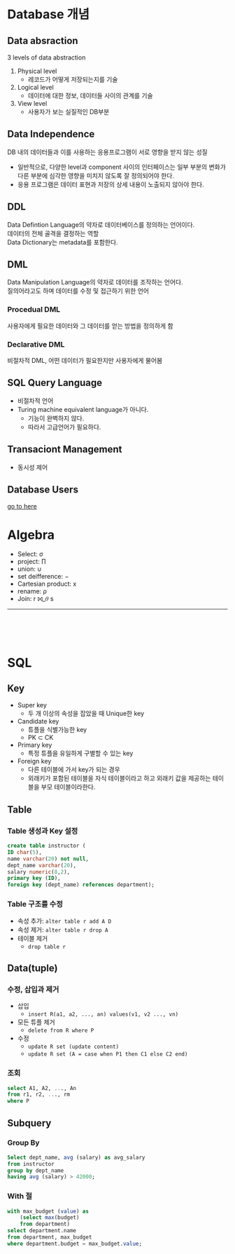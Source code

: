 # Database 개념
## Data absraction
3 levels of data abstraction
1. Physical level
    - 레코드가 어떻게 저장되는지를 기술
2. Logical level
    - 데이터에 대한 정보, 데이터들 사이의 관계를 기술
3. View level
    - 사용자가 보는 실질적인 DB부분

## Data Independence
DB 내의 데이터들과 이를 사용하는 응용프로그램이 서로 영향을 받지 않는 성질
- 일반적으로, 다양한 level과 component 사이의 인터페이스는 일부 부분의 변화가 다른 부분에 심각한 영향을 미치지 않도록 잘 정의되어야 한다.
- 응용 프로그램은 데이터 표현과 저장의 상세 내용이 노출되지 않아야 한다.

## DDL
Data Defintion Language의 약자로 데이터베이스를 정의하는 언어이다.    
데이터의 전체 골격을 결정하는 역할    
Data Dictionary는 metadata를 포함한다.

## DML
Data Manipulation Language의 약자로 데이터를 조작하는 언어다.    
질의어라고도 하며 데이터를 수정 및 접근하기 위한 언어

### Procedual DML
사용자에게 필요한 데이터와 그 데이터를 얻는 방법을 정의하게 함
### Declarative DML
비절차적 DML, 어떤 데이터가 필요한지만 사용자에게 물어봄

## SQL Query Language
- 비절차적 언어
- Turing machine equivalent language가 아니다.
    - 기능이 완벽하지 않다.
    - 따라서 고급언어가 필요하다.

## Transaciont Management
- 동시성 제어

## Database Users
[go to here](Intro.md#database-users)

# Algebra
- Select: σ
- project: ∏
- union: ∪
- set deifference: −
- Cartesian product: ⅹ
- rename: ρ
- Join: r ⨝_𝜃 s

---

<br>
<br>
<br>


# SQL
## Key
- Super key
    - 두 개 이상의 속성을 잡았을 때 Unique한 key
- Candidate key
    - 튜플을 식별가능한 key
    - PK ⊂ CK
- Primary key
    - 특정 튜플을 유일하게 구별할 수 있는 key
- Foreign key
    - 다른 테이블에 가서 key가 되는 경우
    - 외래키가 포함된 테이블을 자식 테이블이라고 하고 외래키 값을 제공하는 테이블을 부모 테이블이라한다.

## Table
### Table 생성과 Key 설정
```sql
create table instructor (
ID char(5),
name varchar(20) not null,
dept_name varchar(20),
salary numeric(8,2),
primary key (ID),
foreign key (dept_name) references department);
```
### Table 구조를 수정
- 속성 추가: `alter table r add A D`
- 속성 제거: `alter table r drop A`
- 테이블 제거
    - `drop table r`
    
## Data(tuple)
### 수정, 삽입과 제거
- 삽입
    - `insert R(a1, a2, ..., an) values(v1, v2 ..., vn)`
- 모든 튜플 제거
    - `delete from R where P`
- 수정
    - `update R set (update content)`
    - `update R set (A = case when P1 then C1 else C2 end)`
### 조회
```sql
select A1, A2, ..., An
from r1, r2, ..., rm
where P
```

## Subquery
### Group By
```sql
Select dept_name, avg (salary) as avg_salary
from instructor
group by dept_name
having avg (salary) > 42000;
```
### With 절
```sql
with max_budget (value) as 
    (select max(budget)
    from department)
select department.name
from department, max_budget
where department.budget = max_budget.value;
```